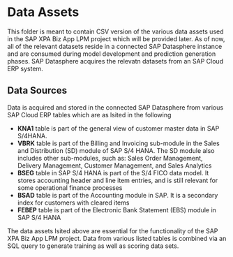 # Data Assets

This folder is meant to contain CSV version of the various data assets used in the SAP XPA Biz App LPM project which will be provided later.
As of now, all of the relevant datasets reside in a connected SAP Datasphere instance and are consumed during model development and prediction generation phases. SAP Datasphere acquires the relevatn datasets from an SAP Cloud ERP system.

## Data Sources

Data is acquired and stored in the connected SAP Datasphere from various SAP Cloud ERP tables which are as lsited in the following

- __KNA1__ table is part of the general view of customer master data in SAP S/4HANA.
- __VBRK__ table is part of the Billing and Invoicing sub-module in the Sales and Distribution (SD) module of SAP S/4 HANA. The SD module also includes other sub-modules, such as: Sales Order Management, Delivery Management, Customer Management, and Sales Analytics
-  __BSEG__ table in SAP S/4 HANA is part of the S/4 FICO data model. It stores accounting header and line item entries, and is still relevant for some operational finance processes
- __BSAD__ table is part of the Accounting module in SAP. It is a secondary index for customers with cleared items
- __FEBEP__ table is part of the Electronic Bank Statement (EBS) module in SAP S/4 HANA

The data assets lsited above are essential for the functionality of the SAP XPA Biz App LPM project. Data from various listed tables is combined via an SQL query to generate training as well as scoring data sets.